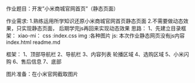 
作业题目：开发”小米商城官网首页”（静态页面）

作业需求:
        1.熟练运用所学知识还原小米商城官网首页静态页面
        2.不需要做动态效果，只实现静态页面， 后期学完js再回来实现动态效果
思路：
    1、先建立目录框架：
                    xiao-mi：
                            css
                                :index.css
                            img
                                :各种图片
                            js:
                                本次作业静态网页没有js内容 
                            index.html
                            readme.md
                                
框架：
    1、顶部导航栏
    2、导航栏
    3、内容列表  轮播区域
    4、选购区域
    5、小米闪购
    6、售后信息
    7、底部
    
图片准备：在小米官网截取图片
        
            
                   

